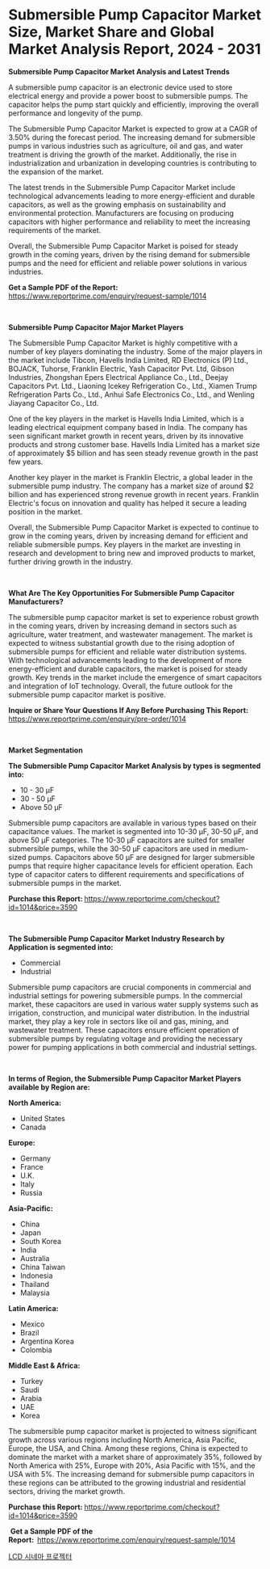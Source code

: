<p><h1>Submersible Pump Capacitor Market Size, Market Share and Global Market Analysis Report, 2024 - 2031</h1></p><p><strong>Submersible Pump Capacitor Market Analysis and Latest Trends</strong></p>
<p><p>A submersible pump capacitor is an electronic device used to store electrical energy and provide a power boost to submersible pumps. The capacitor helps the pump start quickly and efficiently, improving the overall performance and longevity of the pump.</p><p>The Submersible Pump Capacitor Market is expected to grow at a CAGR of 3.50% during the forecast period. The increasing demand for submersible pumps in various industries such as agriculture, oil and gas, and water treatment is driving the growth of the market. Additionally, the rise in industrialization and urbanization in developing countries is contributing to the expansion of the market.</p><p>The latest trends in the Submersible Pump Capacitor Market include technological advancements leading to more energy-efficient and durable capacitors, as well as the growing emphasis on sustainability and environmental protection. Manufacturers are focusing on producing capacitors with higher performance and reliability to meet the increasing requirements of the market.</p><p>Overall, the Submersible Pump Capacitor Market is poised for steady growth in the coming years, driven by the rising demand for submersible pumps and the need for efficient and reliable power solutions in various industries.</p></p>
<p><strong>Get a Sample PDF of the Report:&nbsp;</strong> <a href="https://www.reportprime.com/enquiry/request-sample/1014">https://www.reportprime.com/enquiry/request-sample/1014</a></p>
<p>&nbsp;</p>
<p><strong>Submersible Pump Capacitor Major Market Players</strong></p>
<p><p>The Submersible Pump Capacitor Market is highly competitive with a number of key players dominating the industry. Some of the major players in the market include Tibcon, Havells India Limited, RD Electronics (P) Ltd., BOJACK, Tuhorse, Franklin Electric, Yash Capacitor Pvt. Ltd, Gibson Industries, Zhongshan Epers Electrical Appliance Co., Ltd., Deejay Capacitors Pvt. Ltd., Liaoning Icekey Refrigeration Co., Ltd., Xiamen Trump Refrigeration Parts Co., Ltd., Anhui Safe Electronics Co., Ltd., and Wenling Jiayang Capacitor Co., Ltd.</p><p>One of the key players in the market is Havells India Limited, which is a leading electrical equipment company based in India. The company has seen significant market growth in recent years, driven by its innovative products and strong customer base. Havells India Limited has a market size of approximately $5 billion and has seen steady revenue growth in the past few years.</p><p>Another key player in the market is Franklin Electric, a global leader in the submersible pump industry. The company has a market size of around $2 billion and has experienced strong revenue growth in recent years. Franklin Electric's focus on innovation and quality has helped it secure a leading position in the market.</p><p>Overall, the Submersible Pump Capacitor Market is expected to continue to grow in the coming years, driven by increasing demand for efficient and reliable submersible pumps. Key players in the market are investing in research and development to bring new and improved products to market, further driving growth in the industry.</p></p>
<p>&nbsp;</p>
<p><strong>What Are The Key Opportunities For Submersible Pump Capacitor Manufacturers?</strong></p>
<p><p>The submersible pump capacitor market is set to experience robust growth in the coming years, driven by increasing demand in sectors such as agriculture, water treatment, and wastewater management. The market is expected to witness substantial growth due to the rising adoption of submersible pumps for efficient and reliable water distribution systems. With technological advancements leading to the development of more energy-efficient and durable capacitors, the market is poised for steady growth. Key trends in the market include the emergence of smart capacitors and integration of IoT technology. Overall, the future outlook for the submersible pump capacitor market is positive.</p></p>
<p><strong>Inquire or Share Your Questions If Any Before Purchasing This Report:</strong> <a href="https://www.reportprime.com/enquiry/pre-order/1014">https://www.reportprime.com/enquiry/pre-order/1014</a></p>
<p>&nbsp;</p>
<p><strong>Market Segmentation</strong></p>
<p><strong>The Submersible Pump Capacitor Market Analysis by types is segmented into:</strong></p>
<p><ul><li>10 - 30 μF</li><li>30 - 50 μF</li><li>Above 50 μF</li></ul></p>
<p><p>Submersible pump capacitors are available in various types based on their capacitance values. The market is segmented into 10-30 μF, 30-50 μF, and above 50 μF categories. The 10-30 μF capacitors are suited for smaller submersible pumps, while the 30-50 μF capacitors are used in medium-sized pumps. Capacitors above 50 μF are designed for larger submersible pumps that require higher capacitance levels for efficient operation. Each type of capacitor caters to different requirements and specifications of submersible pumps in the market.</p></p>
<p><strong>Purchase this Report:&nbsp;</strong><a href="https://www.reportprime.com/checkout?id=1014&price=3590">https://www.reportprime.com/checkout?id=1014&price=3590</a></p>
<p>&nbsp;</p>
<p><strong>The Submersible Pump Capacitor Market Industry Research by Application is segmented into:</strong></p>
<p><ul><li>Commercial</li><li>Industrial</li></ul></p>
<p><p>Submersible pump capacitors are crucial components in commercial and industrial settings for powering submersible pumps. In the commercial market, these capacitors are used in various water supply systems such as irrigation, construction, and municipal water distribution. In the industrial market, they play a key role in sectors like oil and gas, mining, and wastewater treatment. These capacitors ensure efficient operation of submersible pumps by regulating voltage and providing the necessary power for pumping applications in both commercial and industrial settings.</p></p>
<p>&nbsp;</p>
<p><strong>In terms of Region, the Submersible Pump Capacitor Market Players available by Region are:</strong></p>
<p>
    <p> <strong> North America: </strong>
        <ul>
            <li>United States</li>
            <li>Canada</li>
        </ul>
        </p> 
    <p> <strong> Europe: </strong>
        <ul>
            <li>Germany</li>
            <li>France</li>
            <li>U.K.</li>
            <li>Italy</li>
            <li>Russia</li>
        </ul>
        </p> 
    <p> <strong> Asia-Pacific: </strong>
        <ul>
            <li>China</li>
            <li>Japan</li>
            <li>South Korea</li>
            <li>India</li>
            <li>Australia</li>
            <li>China Taiwan</li>
            <li>Indonesia</li>
            <li>Thailand</li>
            <li>Malaysia</li>
        </ul>
        </p> 
    <p> <strong> Latin America: </strong>
        <ul>
            <li>Mexico</li>
            <li>Brazil</li>
            <li>Argentina Korea</li>
            <li>Colombia</li>
        </ul>
        </p> 
    <p> <strong> Middle East & Africa: </strong>
        <ul>
            <li>Turkey</li>
            <li>Saudi</li>
            <li>Arabia</li>
            <li>UAE</li>
            <li>Korea</li>
        </ul>
    </p>
    </p>
<p><p>The submersible pump capacitor market is projected to witness significant growth across various regions including North America, Asia Pacific, Europe, the USA, and China. Among these regions, China is expected to dominate the market with a market share of approximately 35%, followed by North America with 25%, Europe with 20%, Asia Pacific with 15%, and the USA with 5%. The increasing demand for submersible pump capacitors in these regions can be attributed to the growing industrial and residential sectors, driving the market growth.</p></p>
<p><strong>Purchase this Report: </strong><a href="https://www.reportprime.com/checkout?id=1014&price=3590">https://www.reportprime.com/checkout?id=1014&price=3590</a></p>
<p>&nbsp;<strong>Get a Sample PDF of the Report:&nbsp;&nbsp;</strong><a href="https://www.reportprime.com/enquiry/request-sample/1014">https://www.reportprime.com/enquiry/request-sample/1014</a></p>
<p><strong></strong></p>
<p><p><a href="https://github.com/hzumrdvas204296/Market-Research-Report-List-1/blob/main/70864717903.md">LCD 시네마 프로젝터</a></p></p>